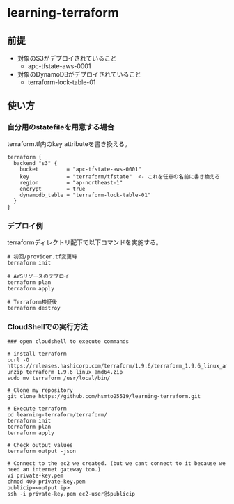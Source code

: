 # learning-terraform

## 前提

* 対象のS3がデプロイされていること
  * apc-tfstate-aws-0001
* 対象のDynamoDBがデプロイされていること
  * terraform-lock-table-01

## 使い方

### 自分用のstatefileを用意する場合

terraform.tf内のkey attributeを書き換える。
```
terraform {
  backend "s3" {
    bucket         = "apc-tfstate-aws-0001"
    key            = "terraform/tfstate"  <- これを任意の名前に書き換える
    region         = "ap-northeast-1"
    encrypt        = true
    dynamodb_table = "terraform-lock-table-01"
  }
}
```

### デプロイ例

terraformディレクトリ配下で以下コマンドを実施する。
```
# 初回/provider.tf変更時
terraform init

# AWSリソースのデプロイ
terraform plan
terraform apply

# Terraform検証後
terraform destroy
```

### CloudShellでの実行方法

```
### open cloudshell to execute commands

# install terraform
curl -O https://releases.hashicorp.com/terraform/1.9.6/terraform_1.9.6_linux_amd64.zip
unzip terraform_1.9.6_linux_amd64.zip 
sudo mv terraform /usr/local/bin/

# Clone my repository
git clone https://github.com/hsmto25519/learning-terraform.git

# Execute terraform
cd learning-terraform/terraform/
terraform init
terraform plan
terraform apply

# Check output values
terraform output -json

# Connect to the ec2 we created. (but we cant connect to it because we need an internet gateway too.)
vi private-key.pem
chmod 400 private-key.pem
publicip=<output ip>
ssh -i private-key.pem ec2-user@$publicip
```